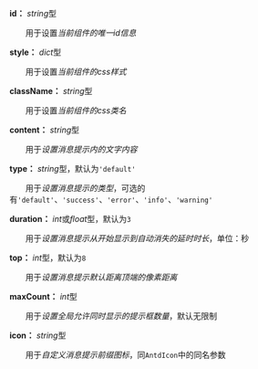 **id：** *string*型

　　用于设置*当前组件的唯一id信息*

**style：** *dict*型

　　用于设置*当前组件的css样式*

**className：** *string*型

　　用于设置*当前组件的css类名*

**content：** *string*型

　　用于*设置消息提示内的文字内容*

**type：** *string*型，默认为`'default'`

　　用于*设置消息提示的类型*，可选的有`'default'`、`'success'`、`'error'`、`'info'`、`'warning'`

**duration：** *int*或*float*型，默认为`3`

　　用于*设置消息提示从开始显示到自动消失的延时时长*，单位：秒

**top：** *int*型，默认为`8`

　　用于*设置消息提示默认距离顶端的像素距离*

**maxCount：** *int*型

　　用于*设置全局允许同时显示的提示框数量*，默认无限制

**icon：** *string*型

　　用于*自定义消息提示前缀图标*，同`AntdIcon`中的同名参数